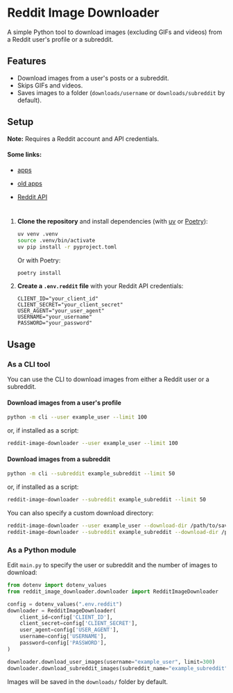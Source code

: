 # Reddit Image Downloader

A simple Python tool to download images (excluding GIFs and videos) from a Reddit user's profile or a subreddit.

## Features

- Download images from a user's posts or a subreddit.
- Skips GIFs and videos.
- Saves images to a folder (`downloads/username` or `downloads/subreddit` by default).

## Setup

**Note:** Requires a Reddit account and API credentials. 
    
#### Some links: 
- [apps](https://www.reddit.com/prefs/apps)
    
- [old apps](https://old.reddit.com/prefs/apps)

- [Reddit API](https://www.reddit.com/dev/api/)

#
1. **Clone the repository** and install dependencies (with [uv](https://github.com/astral-sh/uv) or [Poetry](https://python-poetry.org/)):

    ```bash
    uv venv .venv
    source .venv/bin/activate
    uv pip install -r pyproject.toml
    ```

    Or with Poetry:

    ```bash
    poetry install
    ```

2. **Create a `.env.reddit` file** with your Reddit API credentials:

    ```
    CLIENT_ID="your_client_id"
    CLIENT_SECRET="your_client_secret"
    USER_AGENT="your_user_agent"
    USERNAME="your_username"
    PASSWORD="your_password"
    ```

## Usage

### As a CLI tool

You can use the CLI to download images from either a Reddit user or a subreddit.

#### Download images from a user's profile

```bash
python -m cli --user example_user --limit 100
```
or, if installed as a script:
```bash
reddit-image-downloader --user example_user --limit 100
```

#### Download images from a subreddit

```bash
python -m cli --subreddit example_subreddit --limit 50
```
or, if installed as a script:
```bash
reddit-image-downloader --subreddit example_subreddit --limit 50
```

You can also specify a custom download directory:

```bash
reddit-image-downloader --user example_user --download-dir /path/to/save/images
reddit-image-downloader --subreddit example_subreddit --download-dir /path/to/save/images
```

### As a Python module

Edit `main.py` to specify the user or subreddit and the number of images to download:

```python
from dotenv import dotenv_values
from reddit_image_downloader.downloader import RedditImageDownloader

config = dotenv_values(".env.reddit")
downloader = RedditImageDownloader(
    client_id=config['CLIENT_ID'],
    client_secret=config['CLIENT_SECRET'],
    user_agent=config['USER_AGENT'],
    username=config['USERNAME'],
    password=config['PASSWORD'],
)

downloader.download_user_images(username="example_user", limit=300)
downloader.download_subreddit_images(subreddit_name="example_subreddit", limit=300)
```

Images will be saved in the `downloads/` folder by default.
